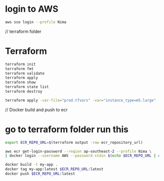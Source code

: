 # login to AWS

```bash
aws sso login --profile Nima
```

// terraform folder

# Terraform

```bash
terraform init
terraform fmt
terraform validate
terraform apply
terraform show
terraform state list
terraform destroy

terraform apply -var-file="prod.tfvars" -var="instance_type=m5.large"
```

// Docker build and push to ecr

# go to terraform folder run this

```bash
export ECR_REPO_URL=$(terraform output -raw ecr_repository_url)

aws ecr get-login-password --region ap-southeast-2 --profile Nima \
| docker login --username AWS --password-stdin $(echo $ECR_REPO_URL | cut -d'/' -f1)

docker build -t my-app .
docker tag my-app:latest $ECR_REPO_URL:latest
docker push $ECR_REPO_URL:latest
```